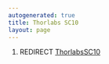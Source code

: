```yaml
---
autogenerated: true
title: Thorlabs SC10
layout: page
---
```


1.  REDIRECT [ThorlabsSC10](ThorlabsSC10 "wikilink")
